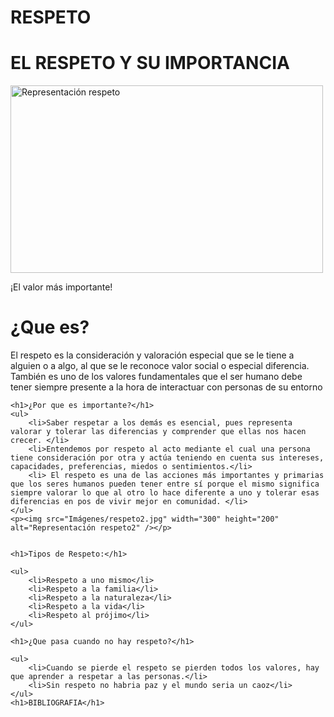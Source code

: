 # RESPETO

<!DOCTYPE html>
<html lang="es">
<head>
    <title>el respeto y su importancia</title>
    <meta charset="UTF-8">
    <meta name="description" content="El valor más importante ">
    <link href="Style.css" rel="stylesheet" />
</head>
<body>
    <h1>EL RESPETO Y SU IMPORTANCIA </h1>
    <p><img src="Imágenes/respeto1.jpg" width="500" height="300" alt="Representación respeto"></p>
    <p>¡El valor más importante!</p>
    <div class=”barra-lateral”> </div>
    <h1>¿Que es?</h1>
    <p>El respeto es la consideración y valoración especial que se le tiene a alguien o a algo, al que se le reconoce valor social o especial diferencia. También es uno de los valores fundamentales que el ser humano debe tener siempre presente a la hora de interactuar con personas de su entorno</p>
    
    <h1>¿Por que es importante?</h1>
    <ul>
        <li>Saber respetar a los demás es esencial, pues representa valorar y tolerar las diferencias y comprender que ellas nos hacen crecer. </li>
        <li>Entendemos por respeto al acto mediante el cual una persona tiene consideración por otra y actúa teniendo en cuenta sus intereses, capacidades, preferencias, miedos o sentimientos.</li>
        <li> El respeto es una de las acciones más importantes y primarias que los seres humanos pueden tener entre sí porque el mismo significa siempre valorar lo que al otro lo hace diferente a uno y tolerar esas diferencias en pos de vivir mejor en comunidad. </li>
    </ul>
    <p><img src="Imágenes/respeto2.jpg" width="300" height="200" alt="Representación respeto2" /></p>


    <h1>Tipos de Respeto:</h1>

    <ul>
        <li>Respeto a uno mismo</li>
        <li>Respeto a la familia</li>
        <li>Respeto a la naturaleza</li>
        <li>Respeto a la vida</li>
        <li>Respeto al prójimo</li>
    </ul>

    <h1>¿Que pasa cuando no hay respeto?</h1>

    <ul>
        <li>Cuando se pierde el respeto se pierden todos los valores, hay que aprender a respetar a las personas.</li>
        <li>Sin respeto no habria paz y el mundo seria un caoz</li>
    </ul>
    <h1>BIBLIOGRAFIA</h1>
    


</body>
</html>
